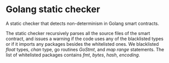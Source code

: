 # Golang static checker
A static checker that detects non-determinism in Golang smart contracts.

The static checker recursively parses all the source files of the smart contract, and issues a warning if the code uses any of the blacklisted types or if it imports any packages besides the whitelisted ones. We blacklisted _float_ types, _chan_ type, go routines _GoStmt_, and _map range_ statements. The list of whitelisted packages contains _fmt_, _bytes_, _hash_, _encoding_. 
